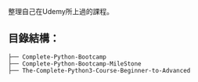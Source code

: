 整理自己在Udemy所上過的課程。


目錄結構：
---
```
├── Complete-Python-Bootcamp
├── Complete-Python-Bootcamp-MileStone
├── The-Complete-Python3-Course-Beginner-to-Advanced
